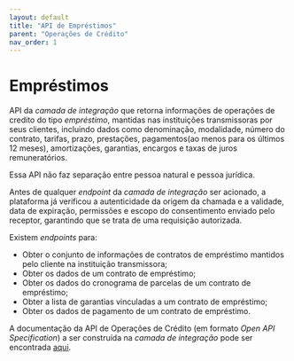 ```yaml
---
layout: default
title: "API de Empréstimos"
parent: "Operações de Crédito"
nav_order: 1
---
```


# Empréstimos

API da *camada de integração* que retorna informações de operações de credito do tipo *empréstimo*, mantidas nas instituições transmissoras por seus clientes, incluindo dados como denominação, modalidade, número do contrato, tarifas, prazo, prestações, pagamentos(ao menos para os últimos 12 meses), amortizações, garantias, encargos e taxas de juros remuneratórios.

Essa API não faz separação entre pessoa natural e pessoa jurídica.

Antes de qualquer *endpoint* da *camada de integração* ser acionado, a plataforma já verificou a autenticidade da origem da chamada e a validade, data de expiração, permissões e escopo do consentimento enviado pelo receptor, garantindo que se trata de uma requisição autorizada.

Existem *endpoints* para:

- Obter o conjunto de informações de contratos de empréstimo mantidos pelo cliente na instituição transmissora;
- Obter os dados de um contrato de empréstimo;
- Obter os dados do cronograma de parcelas de um contrato de empréstimo;
- Obter a lista de garantias vinculadas a um contrato de empréstimo;
- Obter os dados de pagamento de um contrato de empréstimo.

A documentação da API de Operações de Crédito (em formato *Open API Specification*) a ser construída na *camada de integração* pode ser encontrada [aqui][API-Empréstimo].

[API-Empréstimo]: ../swagger-ui/index.html?api=Empréstimo
